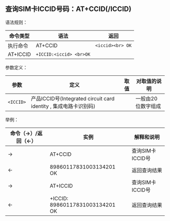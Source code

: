 ## 查询SIM卡ICCID号码：AT+CCID(/ICCID)

语法规则：

| 命令类型 | 语法                    | 返回             |
| -------- | ----------------------- | ---------------- |
| 执行命令 | AT+CCID                 | `<iccid><br> OK` |
| AT+ICCID | `+ICCID:<iccid> <br>OK` |                  |

 

参数定义：

| 参数      | 定义                                                         | 取值 | 对取值的说明       |
| --------- | ------------------------------------------------------------ | ---- | ------------------ |
| `<ICCID>` | 产品ICCID号(Integrated circuit card identity , 集成电路卡识别码) |      | 一般由20位数字组成 |

 

举例：

| 命令（→）/返回（←） | 实例                               | 解释和说明       |
| ------------------- | ---------------------------------- | ---------------- |
| →                   | AT+CCID                            | 查询SIM卡ICCID号 |
| ←                   | 89860117831003134201<br>OK         | 返回查询结果     |
| →                   | AT+ICCID                           | 查询SIM卡ICCID号 |
| ←                   | +ICCID: 89860117831003134201<br>OK | 返回查询结果     |
